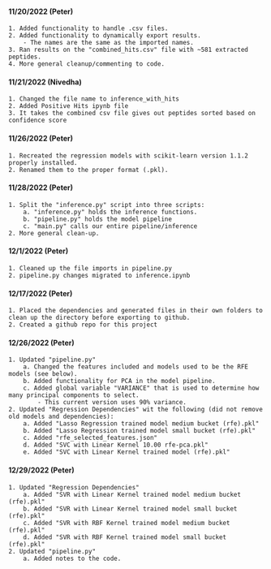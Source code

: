 #### 11/20/2022 (Peter)
    1. Added functionality to handle .csv files.
    2. Added functionality to dynamically export results.
        - The names are the same as the imported names.
    3. Ran results on the "combined_hits.csv" file with ~581 extracted peptides.
    4. More general cleanup/commenting to code.
    
#### 11/21/2022 (Nivedha)
    1. Changed the file name to inference_with_hits
    2. Added Positive Hits ipynb file
    3. It takes the combined csv file gives out peptides sorted based on confidence score

#### 11/26/2022 (Peter)
    1. Recreated the regression models with scikit-learn version 1.1.2 properly installed.
    2. Renamed them to the proper format (.pkl).

#### 11/28/2022 (Peter)
    1. Split the "inference.py" script into three scripts:
        a. "inference.py" holds the inference functions.
        b. "pipeline.py" holds the model pipeline
        c. "main.py" calls our entire pipeline/inference
    2. More general clean-up.

#### 12/1/2022 (Peter)
    1. Cleaned up the file imports in pipeline.py
    2. pipeline.py changes migrated to inference.ipynb

#### 12/17/2022 (Peter)
    1. Placed the dependencies and generated files in their own folders to clean up the directory before exporting to github.
    2. Created a github repo for this project

#### 12/26/2022 (Peter)
    1. Updated "pipeline.py"
        a. Changed the features included and models used to be the RFE models (see below).
        b. Added functionality for PCA in the model pipeline.
        c. Added global variable "VARIANCE" that is used to determine how many principal components to select.
            - This current version uses 90% variance.
    2. Updated "Regression Dependencies" wit the following (did not remove old models and dependencies):
        a. Added "Lasso Regression trained model medium bucket (rfe).pkl"
        b. Added "Lasso Regression trained model small bucket (rfe).pkl"
        c. Added "rfe_selected_features.json"
        d. Added "SVC with Linear Kernel 10.00 rfe-pca.pkl"
        e. Added "SVC with Linear Kernel trained model (rfe).pkl"

#### 12/29/2022 (Peter)
    1. Updated "Regression Dependencies"
        a. Added "SVR with Linear Kernel trained model medium bucket (rfe).pkl"
        b. Added "SVR with Linear Kernel trained model small bucket (rfe).pkl"
        c. Added "SVR with RBF Kernel trained model medium bucket (rfe).pkl"
        d. Added "SVR with RBF Kernel trained model small bucket (rfe).pkl"
    2. Updated "pipeline.py"
        a. Added notes to the code.